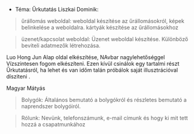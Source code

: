 * Téma: Űrkutatás
Liszkai Dominik:
>űrállomás weboldal:
weboldal készítése az űrállomásokról, képek belinkelése a weboldalra. kártyák készítése az űrállomásokhoz

>üzenet/kapcsolat weboldal:
Üzenet weboldal készítése. Különböző beviteli adatmezők létrehozása.

Luo Hong Jun
 Alap oldal elkészítése, NAvbar nagylehetőséggel Vízszintesen fogom elkészíteni. Ezen kívül csinálok egy tartalmi részt Űrkutatásról, ha lehet és van időm talán próbálok saját illusztrációval dísziteni .

 Magyar Mátyás
>Bolygók:
Általános bemutató a bolygókról és részletes bemutató a naprendszer bolygóiról. 

>Rólunk:
Nevünk, telefonszámunk, e-mail címunk és hogy ki mit tett hozzá a csapatmunkához